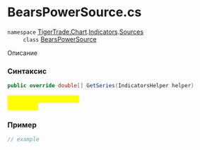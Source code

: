 
# BearsPowerSource.cs
`namespace` [TigerTrade.Chart](../../../../../TigerTrade.Chart.md).[Indicators](../../../../../TigerTrade.Chart/Indicators.md).[Sources](../../../../../TigerTrade.Chart/Indicators/Sources.md)  
&nbsp;&nbsp;&nbsp;&nbsp;&nbsp;&nbsp;&nbsp;&nbsp;&nbsp;`class` [BearsPowerSource](../../BearsPowerSource.cs.md)

Описание

### Синтаксис
```csharp
public override double[] GetSeries(IndicatorsHelper helper)
```
<mark style="color:yellow;">`helper` *`IndicatorsHelper`*  
 *Описание*  
  


### Пример  
```csharp
// example
```
                    
                    